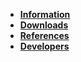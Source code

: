   * **[Information](TangramInformation.md)**
  * **[Downloads](TangramDownloads.md)**
  * **[References](TangramReferences.md)**
  * **[Developers](TangramDevelopers.md)**